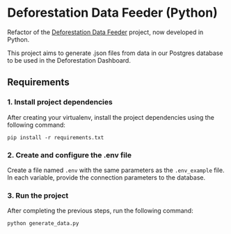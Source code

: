 
# Deforestation Data Feeder (Python)

Refactor of the [Deforestation Data Feeder](https://github.com/terrabrasilis/deforestation-data-feeder) project, now developed in Python.

This project aims to generate .json files from data in our Postgres database to be used in the Deforestation Dashboard.

## Requirements

### 1. Install project dependencies
After creating your virtualenv, install the project dependencies using the following command:
```
pip install -r requirements.txt
```

### 2. Create and configure the .env file
Create a file named `.env` with the same parameters as the `.env_example` file. In each variable, provide the connection parameters to the database.

### 3. Run the project
After completing the previous steps, run the following command:
```
python generate_data.py
```